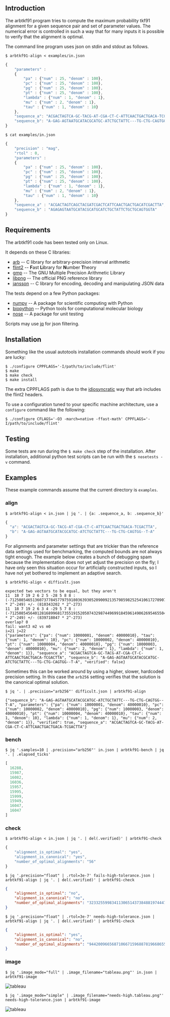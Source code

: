 Introduction
------------

The arbtkf91 program tries to compute the maximum probability tkf91 alignment
for a given sequence pair and set of parameter values.
The numerical error is controlled in such a way that for many inputs
it is possible to verify that the alignment is optimal.

The command line program uses json on stdin and stdout as follows.

`$ arbtkf91-align < examples/in.json`

```javascript
{
    "parameters" :
    {
        "pa" : {"num" : 25, "denom" : 100},
        "pc" : {"num" : 25, "denom" : 100},
        "pg" : {"num" : 25, "denom" : 100},
        "pt" : {"num" : 25, "denom" : 100},
        "lambda" : {"num" : 1, "denom" : 1},
        "mu" : {"num" : 2, "denom" : 1},
        "tau" : {"num" : 1, "denom" : 10}
    },
    "sequence_a": "ACGACTAGTCA-GC-TACG-AT-CGA-CT-C-ATTCAACTGACTGACA-TCGACTTA",
    "sequence_b": "A-GAG-AGTAATGCATACGCATGC-ATCTGCTATTC---TG-CTG-CAGTGG--T-A"
}
```

`$ cat examples/in.json`

```javascript
{
    "precision" : "mag",
    "rtol" : 0,
    "parameters" :
    {
        "pa" : {"num" : 25, "denom" : 100},
        "pc" : {"num" : 25, "denom" : 100},
        "pg" : {"num" : 25, "denom" : 100},
        "pt" : {"num" : 25, "denom" : 100},
        "lambda" : {"num" : 1, "denom" : 1},
        "mu" : {"num" : 2, "denom" : 1},
        "tau" : {"num" : 1, "denom" : 10}
    },
    "sequence_a" : "ACGACTAGTCAGCTACGATCGACTCATTCAACTGACTGACATCGACTTA",
    "sequence_b" : "AGAGAGTAATGCATACGCATGCATCTGCTATTCTGCTGCAGTGGTA"
}
```


Requirements
------------

The arbtkf91 code has been tested only on Linux.

It depends on these C libraries:
 * [arb](https://github.com/fredrik-johansson/arb)
   -- C library for arbitrary-precision interval arithmetic
 * [flint2](https://github.com/wbhart/flint2)
   -- <b>F</b>ast <b>Li</b>brary for <b>N</b>umber <b>T</b>heory
 * [gmp](https://gmplib.org/)
   -- The GNU Multiple Precision Arithmetic Library
 * [libpng](http://www.libpng.org/pub/png/libpng.html)
   -- The official PNG reference library
 * [jansson](https://github.com/akheron/jansson)
   -- C library for encoding, decoding and manipulating JSON data

The tests depend on a few Python packages:
 * [numpy](https://github.com/numpy/numpy)
   -- A package for scientific computing with Python
 * [biopython](https://github.com/biopython/biopython)
   -- Python tools for computational molecular biology
 * [nose](https://nose.readthedocs.org)
   -- A package for unit testing

Scripts may use [jq](https://stedolan.github.io/jq/) for json filtering.


Installation
------------

Something like the usual autotools installation commands should
work if you are lucky:

```shell
$ ./configure CPPFLAGS='-I/path/to/include/flint'
$ make
$ make check
$ make install
```

The extra CPPFLAGS path is due to the
[idiosyncratic](https://github.com/fredrik-johansson/arb/issues/24)
way that arb includes the flint2 headers.

To use a configuration tuned to your specific machine architecture,
use a `configure` command like the following:

```shell
$ ./configure CFLAGS='-O3 -march=native -ffast-math' CPPFLAGS='-I/path/to/include/flint'
```


Testing
-------

Some tests are run during the `$ make check` step of the installation.
After installation, additional python test scripts can be run
with the `$ nosetests -v` command.


Examples
--------

These example commands assume that the current directory is `examples`.

### align

`$ arbtkf91-align < in.json | jq '. | {a: .sequence_a, b: .sequence_b}'`


```javascript
{
  "a": "ACGACTAGTCA-GC-TACG-AT-CGA-CT-C-ATTCAACTGACTGACA-TCGACTTA",
  "b": "A-GAG-AGTAATGCATACGCATGC-ATCTGCTATTC---TG-CTG-CAGTGG--T-A"
}
```

For alignments and parameter settings that are trickier than the
reference data settings used for benchmarking,
the computed bounds are not always tight enough.
The example below creates a bunch of debugging spam
because the implementation does not yet adjust the precision on the fly;
I have only seen this situation occur for artificially constructed
inputs, so I have not yet bothered to implement an adaptive search.

`$ arbtkf91-align < difficult.json`

```
expected two vectors to be equal, but they aren't
11  18 7 19 2 6 2 5 -28 5 8 8 : (-71250854651360737784577975918036393052090092135798598252541061727090738870129 * 2^-249) +/- (810343202 * 2^-273)
11  18 7 19 2 6 3 4 -29 5 7 8 : (-71250854564012816899681735519152050743298744969918459614906269546550436053621 * 2^-249) +/- (839718047 * 2^-273)
overlap? 0
fail: want3 m2 vs m0
i=21 j=22
{"parameters": {"pa": {"num": 10000001, "denom": 40000010}, "tau": {"num": 1, "denom": 10}, "pc": {"num": 10000002, "denom": 40000010}, "pt": {"num": 10000004, "denom": 40000010}, "pg": {"num": 10000003, "denom": 40000010}, "mu": {"num": 2, "denom": 1}, "lambda": {"num": 1, "denom": 1}}, "sequence_a": "ACGACTAGTCA-GC-TACG-AT-CGA-CT-C-ATTCAACTGACTGACA-TCGACTTA", "sequence_b": "A-GAG-AGTAATGCATACGCATGC-ATCTGCTATTC---TG-CTG-CAGTGG--T-A", "verified": false}
```

Sometimes this can be worked around by using a higher, slower,
hardcoded precision setting.
In this case the `arb256` setting
verifies that the solution is the canonical optimal solution.

`$ jq '. | .precision="arb256"' difficult.json | arbtkf91-align`

```
{"sequence_b": "A-GAG-AGTAATGCATACGCATGC-ATCTGCTATTC---TG-CTG-CAGTGG--T-A", "parameters": {"pa": {"num": 10000001, "denom": 40000010}, "pc": {"num": 10000002, "denom": 40000010}, "pg": {"num": 10000003, "denom": 40000010}, "pt": {"num": 10000004, "denom": 40000010}, "tau": {"num": 1, "denom": 10}, "lambda": {"num": 1, "denom": 1}, "mu": {"num": 2, "denom": 1}}, "verified": true, "sequence_a": "ACGACTAGTCA-GC-TACG-AT-CGA-CT-C-ATTCAACTGACTGACA-TCGACTTA"}
```



### bench

`$ jq '.samples=10 | .precision="arb256"' in.json | arbtkf91-bench | jq '. | .elapsed_ticks'`

```javascript
[
  16288,
  15987,
  16082,
  16036,
  15957,
  15995,
  15999,
  15949,
  16047,
  16047
]
```

### check

`$ arbtkf91-align < in.json | jq '. | del(.verified)' | arbtkf91-check`
```javascript
{
    "alignment_is_optimal": "yes",
    "alignment_is_canonical": "yes",
    "number_of_optimal_alignments": "56"
}
```

`$ jq '.precision="float" | .rtol=3e-7' fails-high-tolerance.json | arbtkf91-align | jq '. | del(.verified)' | arbtkf91-check`
```json
{
    "alignment_is_optimal": "no",
    "alignment_is_canonical": "no",
    "number_of_optimal_alignments": "32332559983411306514373848819744479641600"
}
```

`$ jq '.precision="float" | .rtol=3e-7' needs-high-tolerance.json | arbtkf91-align | jq '. | del(.verified)' | arbtkf91-check`
```json
{
    "alignment_is_optimal": "yes",
    "alignment_is_canonical": "no",
    "number_of_optimal_alignments": "9442009665687106671596887819668655696812107909520913524435008004699019468288819200000000000000"
}
```


### image

`$ jq '.image_mode="full" | .image_filename="tableau.png"' in.json | arbtkf91-image`

![tableau](https://github.com/argriffing/arbtkf91/blob/master/examples/tableau.png)


`$ jq '.image_mode="simple" | .image_filename="needs-high.tableau.png"' needs-high-tolerance.json | arbtkf91-image`

![tableau](https://github.com/argriffing/arbtkf91/blob/master/examples/needs-high.tableau.png)
